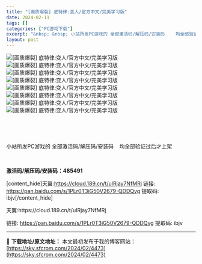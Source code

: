```yaml
---
title: "[画质爆裂] 底特律:变人/官方中文/完美学习版"
date: 2024-02-11
tags: []
categories: ["PC游戏下载"]
excerpt: "&nbsp; &nbsp; 小站所发PC游戏的 全部激活码/解压码/安装码    均全部验证过后才上架 &nbsp; 激活码/解压码/安装码：485491 [content_hide]天翼:https://cloud.189.cn/t/uIRjay7NfMRj 链接: https://pan.bai&hellip;"
layout: post
---
```


<img src="https://img.piclabo.xyz/upload/art_editor/20210315-1/2d04ae9cbca6f628bc87e39a58755fad.jpg" alt="[画质爆裂] 底特律:变人/官方中文/完美学习版" />

<img src="https://img.piclabo.xyz/upload/art_editor/20210315-1/f32f7eff18855bae1903fbc1090abf30.jpg" alt="[画质爆裂] 底特律:变人/官方中文/完美学习版" />

<img src="https://img.piclabo.xyz/upload/art_editor/20210315-1/6f098f10fc72d6c1914dbad58b27c763.jpg" alt="[画质爆裂] 底特律:变人/官方中文/完美学习版" />

<img src="https://img.piclabo.xyz/upload/art_editor/20210315-1/9e71d4a6de73afaf8d6ad7cec7b69643.jpg" alt="[画质爆裂] 底特律:变人/官方中文/完美学习版" />

<img src="https://img.piclabo.xyz/upload/art_editor/20210315-1/cce4bf5dc70c52d0681284ea2c1e7db8.jpg" alt="[画质爆裂] 底特律:变人/官方中文/完美学习版" />

<img src="https://img.piclabo.xyz/upload/art_editor/20210315-1/71cf577326f5e215998be13f02112a5b.jpg" alt="[画质爆裂] 底特律:变人/官方中文/完美学习版" />

<img src="https://img.piclabo.xyz/upload/art_editor/20210315-1/75e86385b1e6f42a48c73380407c6950.jpg" alt="[画质爆裂] 底特律:变人/官方中文/完美学习版" />

<img src="https://img.piclabo.xyz/upload/art_editor/20210315-1/3c6d3dcc3893f77e9470b3666f99bc33.jpg" alt="[画质爆裂] 底特律:变人/官方中文/完美学习版" />

&nbsp;

&nbsp;

小站所发PC游戏的 全部激活码/解压码/安装码    均全部验证过后才上架

&nbsp;

<strong>激活码/解压码/安装码：485491</strong>

[content_hide]天翼:https://cloud.189.cn/t/uIRjay7NfMRj
链接: https://pan.baidu.com/s/1PLr0T3iG50V2679-QDDQvg
提取码: ibjv[/content_hide]

<!--wechatfans start-->天翼:https://cloud.189.cn/t/uIRjay7NfMRj
链接: https://pan.baidu.com/s/1PLr0T3iG50V2679-QDDQvg
提取码: ibjv<!--wechatfans end-->

---
📖 **下载地址/原文地址：** 本文最初发布于我的博客网站：[https://sky.sfcrom.com/2024/02/4473](https://sky.sfcrom.com/2024/02/4473)
